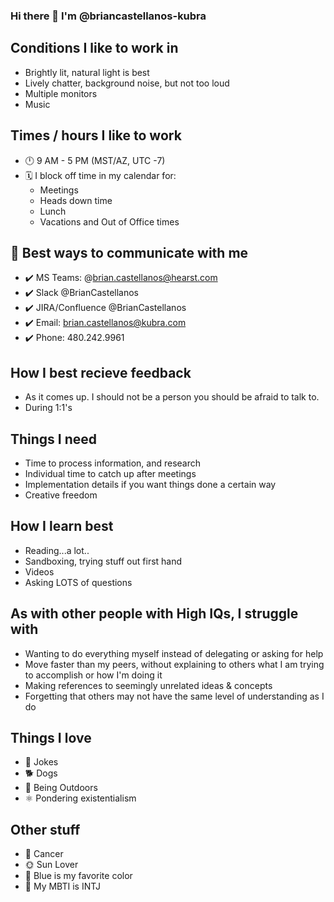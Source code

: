 ### Hi there 👋 I'm @briancastellanos-kubra

## Conditions I like to work in
- Brightly lit, natural light is best
- Lively chatter, background noise, but not too loud
- Multiple monitors
- Music

## Times / hours I like to work
- 🕛 9 AM - 5 PM (MST/AZ, UTC -7)
- 🗓️ I block off time in my calendar for:
  - Meetings
  - Heads down time
  - Lunch
  - Vacations and Out of Office times

## 📱 Best ways to communicate with me
- ✔️ MS Teams: @brian.castellanos@hearst.com
- ✔️ Slack @BrianCastellanos
- ✔️ JIRA/Confluence @BrianCastellanos
- ✔️ Email: brian.castellanos@kubra.com
- ✔️ Phone: 480.242.9961

## How I best recieve feedback
- As it comes up. I should not be a person you should be afraid to talk to.
- During 1:1's

## Things I need
- Time to process information, and research
- Individual time to catch up after meetings
- Implementation details if you want things done a certain way
- Creative freedom

## How I learn best
- Reading...a lot..
- Sandboxing, trying stuff out first hand
- Videos
- Asking LOTS of questions

## As with other people with High IQs, I struggle with
- Wanting to do everything myself instead of delegating or asking for help
- Move faster than my peers, without explaining to others what I am trying to accomplish or how I'm doing it
- Making references to seemingly unrelated ideas & concepts
- Forgetting that others may not have the same level of understanding as I do

## Things I love
- 🤣 Jokes
- 🐕 Dogs
- 🌲 Being Outdoors
- ⚛ Pondering existentialism 

## Other stuff
- 🦀 Cancer
- 🌞 Sun Lover
- 💙 Blue is my favorite color
- 🧠 My MBTI is INTJ

<!--
**briancastellanos-kubra/briancastellanos-kubra** is a ✨ _special_ ✨ repository because its `README.md` (this file) appears on your GitHub profile.

Here are some ideas to get you started:

- 🔭 I’m currently working on ...
- 🌱 I’m currently learning ...
- 👯 I’m looking to collaborate on ...
- 🤔 I’m looking for help with ...
- 💬 Ask me about ...
- 📫 How to reach me: ...
- 😄 Pronouns: ...
- ⚡ Fun fact: ...
-->
